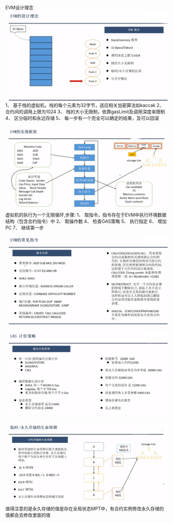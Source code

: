  EVM设计理念
![evm1](./images/EVM1.png)
1、 基于栈的虚拟机，栈的每个元素为32字节，适应相关加密算法如kaccak
2、 合约间的调用上限为1024
3、 栈的大小无限制，依靠gasLimit及调用深度来限制
4、 区分临时和永远存储
5、 每一步有一个完全可以确定的结果，及可以回滚

![EVM2](./images/EVM2.png)
虚拟机的执行为一个无限循环,步骤:
1、 取指令，指令存在于EVM中执行环境数据结构（包含合约指令）中
2、 取操作数
4、 检查GAS策略
5、 执行指定
6、 增加PC
7、 继续第一步

![EVM3](./images/EVM3.png)

![EVM4](./images/EVM4.png)

![EVM5](./images/EVM5.png)
值得注意的是永久存储的值是存在全局状态MPT中，有合约实例修改永久存储的值都会去修改里面的值
